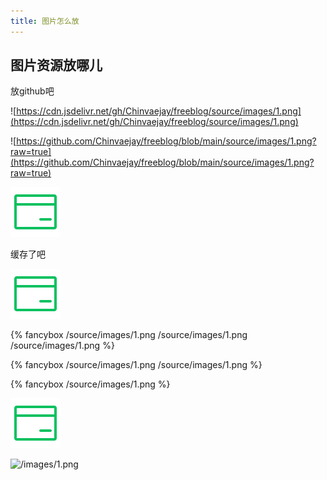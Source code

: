 ```yaml
---
title: 图片怎么放
---
```


## 图片资源放哪儿

放github吧

![https://cdn.jsdelivr.net/gh/Chinvaejay/freeblog/source/images/1.png](https://cdn.jsdelivr.net/gh/Chinvaejay/freeblog/source/images/1.png)

![https://github.com/Chinvaejay/freeblog/blob/main/source/images/1.png?raw=true](https://github.com/Chinvaejay/freeblog/blob/main/source/images/1.png?raw=true)

![/source/images/1.png](/source/images/1.png)

缓存了吧

![/source/images/1.png](/source/images/1.png)

{% fancybox /source/images/1.png /source/images/1.png /source/images/1.png %}

{% fancybox /source/images/1.png /source/images/1.png %}

{% fancybox /source/images/1.png %}

![../images/1.png](../images/1.png)

![/images/1.png](/images/1.png)